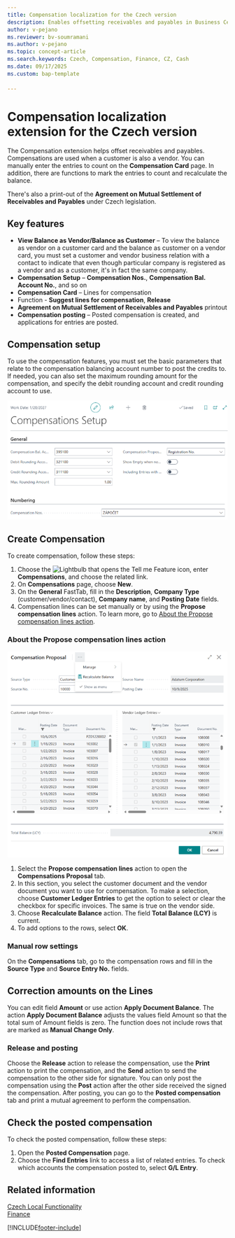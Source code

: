 ```yaml
---
title: Compensation localization for the Czech version
description: Enables offsetting receivables and payables in Business Central for Czech companies, supporting mutual settlements between customers and vendors.
author: v-pejano
ms.reviewer: bv-soumramani
ms.author: v-pejano
ms.topic: concept-article
ms.search.keywords: Czech, Compensation, Finance, CZ, Cash
ms.date: 09/17/2025
ms.custom: bap-template

---
```


# Compensation localization extension for the Czech version

The Compensation extension helps offset receivables and payables. Compensations are used when a customer is also a vendor. You can manually enter the entries to count on the **Compensation Card** page. In addition, there are functions to mark the entries to count and recalculate the balance.  

There's also a print-out of the **Agreement on Mutual Settlement of Receivables and Payables** under Czech legislation.

## Key features

- **View Balance as Vendor/Balance as Customer** – To view the balance as vendor on a customer card and the balance as customer on a vendor card, you must set a customer and vendor business relation with a contact to indicate that even though particular company is registered as a vendor and as a customer, it's in fact the same company.
- **Compensation Setup** – **Compensation Nos.**, **Compensation Bal. Account No.**, and so on
- **Compensation Card** – Lines for compensation
- Function - **Suggest lines for compensation**, **Release**
- **Agreement on Mutual Settlement of Receivables and Payables** printout
- **Compensation posting** – Posted compensation is created, and applications for entries are posted.

## Compensation setup

To use the compensation features, you must set the basic parameters that relate to the compensation balancing account number to post the credits to. If needed, you can also set the maximum rounding amount for the compensation, and specify the debit rounding account and credit rounding account to use.

![Compensation Setup](Media/Compensation-setup.png "Compensation Setup")

## Create Compensation

To create compensation, follow these steps:

1. Choose the ![Lightbulb that opens the Tell me Feature](../../media/ui-search/search_small.png "Tell me what you want to do") icon, enter **Compensations**, and choose the related link.
2. On **Compensations** page, choose **New**.
3. On the **General** FastTab, fill in the **Description**, **Company Type** (customer/vendor/contact), **Company name**, and **Posting Date** fields.
4. Compensation lines can be set manually or by using the **Propose compensation lines** action. To learn more, go to [About the Propose compensation lines action](#about-the-propose-compensation-lines-action).

### About the Propose compensation lines action

![Compensation Proposal](Media/compensation-proposal.png "Compensation Proposal")

1. Select the **Propose compensation lines** action to open the **Compensations Proposal** tab.
2. In this section, you select the customer document and the vendor document you want to use for compensation. To make a selection, choose **Customer Ledger Entries** to get the option to select or clear the checkbox for specific invoices. The same is true on the vendor side.
3. Choose **Recalculate Balance** action. The field **Total Balance (LCY)** is current.
4. To add options to the rows, select **OK**.

### Manual row settings

On the **Compensations** tab, go to the compensation rows and fill in the **Source Type** and **Source Entry No.** fields.

## Correction amounts on the Lines

You can edit field **Amount** or use action **Apply Document Balance**. The action **Apply Document Balance** adjusts the values field Amount so that the total sum of Amount fields is zero. The function does not include rows that are marked as **Manual Change Only**.

### Release and posting

Choose the **Release** action to release the compensation, use the **Print** action to print the compensation, and the **Send** action to send the compensation to the other side for signature.
You can only post the compensation using the **Post** action after the other side received the signed the compensation.
After posting, you can go to the **Posted compensation** tab and print a mutual agreement to perform the compensation.

## Check the posted compensation

To check the posted compensation, follow these steps:

1. Open the **Posted Compensation** page.
2. Choose the **Find Entries** link to access a list of related entries. To check which accounts the compensation posted to, select **G/L Entry**.

## Related information

[Czech Local Functionality](czech-local-functionality.md)  
[Finance](../../finance.md)  

[!INCLUDE[footer-include](../../includes/footer-banner.md)]
